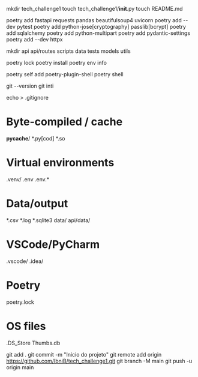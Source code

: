 mkdir tech_challenge1
touch tech_challenge1/__init__.py
touch README.md

poetry add fastapi requests pandas beautifulsoup4 uvicorn
poetry add --dev pytest
poetry add python-jose[cryptography] passlib[bcrypt]
poetry add sqlalchemy
poetry add python-multipart
poetry add pydantic-settings
poetry add --dev httpx


mkdir api api/routes scripts data tests models utils

poetry lock
poetry install
poetry env info

poetry self add poetry-plugin-shell
poetry shell


git --version
git inti

echo > .gitignore

# Byte-compiled / cache
__pycache__/
*.py[cod]
*.so

# Virtual environments
.venv/
.env
.env.*

# Data/output
*.csv
*.log
*.sqlite3
data/
api/data/

# VSCode/PyCharm
.vscode/
.idea/

# Poetry
poetry.lock

# OS files
.DS_Store
Thumbs.db


git add .
git commit -m "Inicio do projeto"
git remote add origin https://github.com/IbniB/tech_challenge1.git
git branch -M main
git push -u origin main

